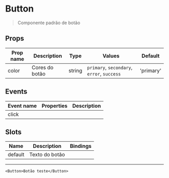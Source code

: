 # Button

> Componente padrão de botão

## Props

| Prop name | Description    | Type   | Values                                     | Default   |
| --------- | -------------- | ------ | ------------------------------------------ | --------- |
| color     | Cores do botão | string | `primary`, `secondary`, `error`, `success` | 'primary' |

## Events

| Event name | Properties | Description |
| ---------- | ---------- | ----------- |
| click      |            |

## Slots

| Name    | Description    | Bindings |
| ------- | -------------- | -------- |
| default | Texto do botão |          |

---

```vue live
<Button>Botão teste</Button>
```
